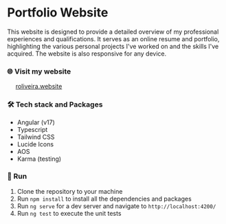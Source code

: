 # Portfolio Website

This website is designed to provide a detailed overview of my professional experiences and qualifications. It serves as an online resume and portfolio, highlighting the various personal projects I've worked on and the skills I've acquired. The website is also responsive for any device.

### 🌐 Visit my website

&nbsp;&nbsp;&nbsp;&nbsp;&nbsp;[roliveira.website](https://www.roliveira.website)

### 🛠️ Tech stack and Packages

* Angular (v17)
* Typescript
* Tailwind CSS
* Lucide Icons
* AOS
* Karma (testing)

### 🚀 Run

1. Clone the repository to your machine
2. Run `npm install` to install all the dependencies and packages
3. Run `ng serve` for a dev server and navigate to `http://localhost:4200/`
4. Run `ng test` to execute the unit tests

